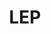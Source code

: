 ---
# This topic lives at
# https://digital.gov/topics/lep

# Topic Title
title: "LEP"

# description — keep it short and clear
# summary: ""

# Weight
weight: 1

# For more information on managing topics,
# see https://github.com/GSA/digitalgov.gov/wiki/topics
---